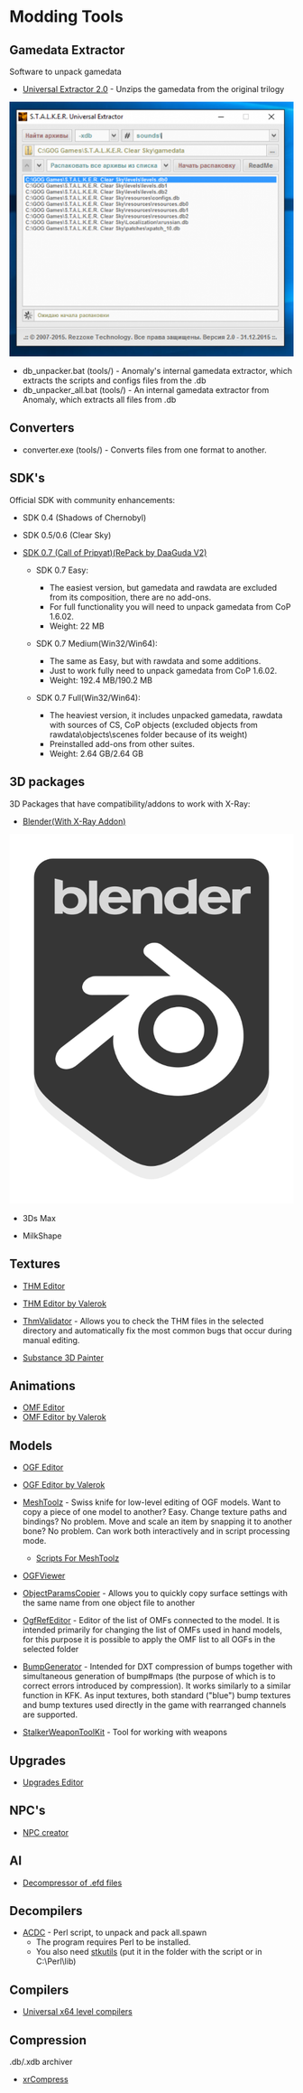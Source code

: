 # Modding Tools

## Gamedata Extractor

Software to unpack gamedata

- [Universal Extractor 2.0](https://disk.yandex.ru/d/GbgDm-JT2JtfNQ) - Unzips the gamedata from the original trilogy

<div style="text-align: center;">

![modding-tools-UE](../modding-tools/modding-tools-images/universal-extractor.png)

</div>

- db_unpacker.bat (tools/) - Anomaly's internal gamedata extractor, which extracts the scripts and configs files from the .db
- db_unpacker_all.bat (tools/) - An internal gamedata extractor from Anomaly, which extracts all files from .db

## Converters

- converter.exe (tools/) - Converts files from one format to another.

## SDK's

Official SDK with community enhancements:

- SDK 0.4 (Shadows of Chernobyl)

- SDK 0.5/0.6 (Clear Sky)

- [SDK 0.7 (Call of Pripyat)(RePack by DaaGuda V2)](https://mega.nz/folder/zFBiWSAJ#5_MSuGpVPb7QqcPH00nC7w)

    - SDK 0.7 Easy: 
        - The easiest version, but gamedata and rawdata are excluded from its composition, there are no add-ons.
        - For full functionality you will need to unpack gamedata from CoP 1.6.02. 
        - Weight: 22 MB

    - SDK 0.7 Medium(Win32/Win64):
        - The same as Easy, but with rawdata and some additions.
        - Just to work fully need to unpack gamedata from CoP 1.6.02.
        - Weight: 192.4 MB/190.2 MB

    - SDK 0.7 Full(Win32/Win64):
        - The heaviest version, it includes unpacked gamedata, rawdata with sources of CS, CoP objects (excluded objects from rawdata\objects\scenes folder because of its weight)
        - Preinstalled add-ons from other suites. 
        - Weight: 2.64 GB/2.64 GB


## 3D packages

3D Packages that have compatibility/addons to work with X-Ray:

- [Blender(With X-Ray Addon)](../blender/index.html)

<div style="text-align: center;">

![modding-tools-blender](../modding-tools/modding-tools-images/blender.png)

</div>

- 3Ds Max

- MilkShape

## Textures

- [THM Editor](https://gitlab.com/i-love-kfc/thm-editor/)
- [THM Editor by Valerok](https://github.com/VaIeroK/THM-Editor)

- [ThmValidator](https://github.com/gunslingermod/ThmValidator) - Allows you to check the THM files in the selected directory and automatically fix the most common bugs that occur during manual editing.

- [Substance 3D Painter](https://store.steampowered.com/app/1775390/Substance_3D_Painter_2022/)

## Animations

- [OMF Editor](https://github.com/mortany/omf_editor)
- [OMF Editor by Valerok](https://github.com/VaIeroK/Omf-Editor)

## Models

- [OGF Editor](https://github.com/mortany/OGF-tool)
- [OGF Editor by Valerok](https://github.com/VaIeroK/OGF-tool)

- [MeshToolz](https://github.com/gunslingermod/MeshToolz) - Swiss knife for low-level editing of OGF models. Want to copy a piece of one model to another? Easy. Change texture paths and bindings? No problem. Move and scale an item by snapping it to another bone? No problem. Can work both interactively and in script processing mode.
    - [Scripts For MeshToolz](https://github.com/gunslingermod/additional_scopes)

- [OGFViewer](https://www34.zippyshare.com/v/EvcVDW8S/file.html)

- [ObjectParamsCopier](https://github.com/gunslingermod/ObjectParamsCopier) -  Allows you to quickly copy surface settings with the same name from one object file to another

- [OgfRefEditor](https://github.com/gunslingermod/OgfRefEditor) - Editor of the list of OMFs connected to the model. It is intended primarily for changing the list of OMFs used in hand models, for this purpose it is possible to apply the OMF list to all OGFs in the selected folder

- [BumpGenerator](https://github.com/gunslingermod/BumpGenerator) - Intended for DXT compression of bumps together with simultaneous generation of bump#maps (the purpose of which is to correct errors introduced by compression). It works similarly to a similar function in KFK. As input textures, both standard ("blue") bump textures and bump textures used directly in the game with rearranged channels are supported.

- [StalkerWeaponToolKit](https://disk.yandex.ru/d/x3771W3btrwtFw) - Tool for working with weapons

## Upgrades

- [Upgrades Editor](https://github.com/gunslingermod/upgrades_editor)

## NPC's

- [NPC creator](https://disk.yandex.ru/d/kQnkCrVdtW8clQ)

## AI

- [Decompressor of .efd files](https://cdn.discordapp.com/attachments/385903500581928969/590555274079633408/EFD_Reader.7z)

## Decompilers

- [ACDC](https://disk.yandex.ru/d/4BEMg9aicjYhy) - Perl script, to unpack and pack all.spawn
    - The program requires Perl to be installed.
    - You also need [stkutils](https://disk.yandex.ru/d/nnjntzYZQv8sD) (put it in the folder with the script or in C:\Perl\lib)

## Compilers

- [Universal x64 level compilers](https://drive.google.com/file/d/1ZR8bnMkTGqFiZgGE7DtHCRYfSgj0GrPz/view)

## Compression

.db/.xdb archiver

- [xrCompress](https://ap-pro.ru/forums/topic/3500-obnovlyonnyy-xrcompress/)